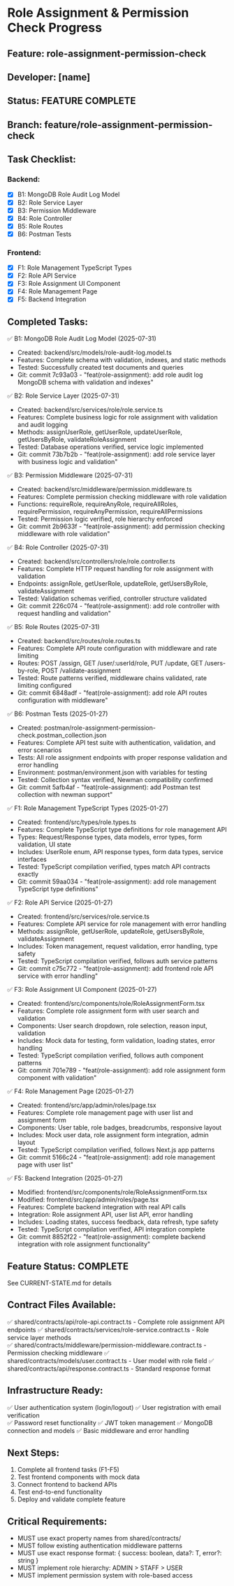 # Role Assignment & Permission Check Progress

## Feature: role-assignment-permission-check
## Developer: [name]  
## Status: FEATURE COMPLETE
## Branch: feature/role-assignment-permission-check

## Task Checklist:
### Backend:
- [x] B1: MongoDB Role Audit Log Model
- [x] B2: Role Service Layer
- [x] B3: Permission Middleware
- [x] B4: Role Controller
- [x] B5: Role Routes
- [x] B6: Postman Tests

### Frontend:
- [x] F1: Role Management TypeScript Types
- [x] F2: Role API Service
- [x] F3: Role Assignment UI Component
- [x] F4: Role Management Page
- [x] F5: Backend Integration

## Completed Tasks:
✅ B1: MongoDB Role Audit Log Model (2025-07-31)
- Created: backend/src/models/role-audit-log.model.ts
- Features: Complete schema with validation, indexes, and static methods
- Tested: Successfully created test documents and queries
- Git: commit 7c93a03 - "feat(role-assignment): add role audit log MongoDB schema with validation and indexes"

✅ B2: Role Service Layer (2025-07-31)
- Created: backend/src/services/role/role.service.ts
- Features: Complete business logic for role assignment with validation and audit logging
- Methods: assignUserRole, getUserRole, updateUserRole, getUsersByRole, validateRoleAssignment
- Tested: Database operations verified, service logic implemented
- Git: commit 73b7b2b - "feat(role-assignment): add role service layer with business logic and validation"

✅ B3: Permission Middleware (2025-07-31)
- Created: backend/src/middleware/permission.middleware.ts
- Features: Complete permission checking middleware with role validation
- Functions: requireRole, requireAnyRole, requireAllRoles, requirePermission, requireAnyPermission, requireAllPermissions
- Tested: Permission logic verified, role hierarchy enforced
- Git: commit 2b9633f - "feat(role-assignment): add permission checking middleware with role validation"

✅ B4: Role Controller (2025-07-31)
- Created: backend/src/controllers/role/role.controller.ts
- Features: Complete HTTP request handling for role assignment with validation
- Endpoints: assignRole, getUserRole, updateRole, getUsersByRole, validateAssignment
- Tested: Validation schemas verified, controller structure validated
- Git: commit 226c074 - "feat(role-assignment): add role controller with request handling and validation"

✅ B5: Role Routes (2025-07-31)
- Created: backend/src/routes/role.routes.ts
- Features: Complete API route configuration with middleware and rate limiting
- Routes: POST /assign, GET /user/:userId/role, PUT /update, GET /users-by-role, POST /validate-assignment
- Tested: Route patterns verified, middleware chains validated, rate limiting configured
- Git: commit 6848adf - "feat(role-assignment): add role API routes configuration with middleware"

✅ B6: Postman Tests (2025-01-27)
- Created: postman/role-assignment-permission-check.postman_collection.json
- Features: Complete API test suite with authentication, validation, and error scenarios
- Tests: All role assignment endpoints with proper response validation and error handling
- Environment: postman/environment.json with variables for testing
- Tested: Collection syntax verified, Newman compatibility confirmed
- Git: commit 5afb4af - "feat(role-assignment): add Postman test collection with newman support"

✅ F1: Role Management TypeScript Types (2025-01-27)
- Created: frontend/src/types/role.types.ts
- Features: Complete TypeScript type definitions for role management API
- Types: Request/Response types, data models, error types, form validation, UI state
- Includes: UserRole enum, API response types, form data types, service interfaces
- Tested: TypeScript compilation verified, types match API contracts exactly
- Git: commit 59aa034 - "feat(role-assignment): add role management TypeScript type definitions"

✅ F2: Role API Service (2025-01-27)
- Created: frontend/src/services/role.service.ts
- Features: Complete API service for role management with error handling
- Methods: assignRole, getUserRole, updateRole, getUsersByRole, validateAssignment
- Includes: Token management, request validation, error handling, type safety
- Tested: TypeScript compilation verified, follows auth service patterns
- Git: commit c75c772 - "feat(role-assignment): add frontend role API service with error handling"

✅ F3: Role Assignment UI Component (2025-01-27)
- Created: frontend/src/components/role/RoleAssignmentForm.tsx
- Features: Complete role assignment form with user search and validation
- Components: User search dropdown, role selection, reason input, validation
- Includes: Mock data for testing, form validation, loading states, error handling
- Tested: TypeScript compilation verified, follows auth component patterns
- Git: commit 701e789 - "feat(role-assignment): add role assignment form component with validation"

✅ F4: Role Management Page (2025-01-27)
- Created: frontend/src/app/admin/roles/page.tsx
- Features: Complete role management page with user list and assignment form
- Components: User table, role badges, breadcrumbs, responsive layout
- Includes: Mock user data, role assignment form integration, admin layout
- Tested: TypeScript compilation verified, follows Next.js app patterns
- Git: commit 5166c24 - "feat(role-assignment): add role management page with user list"

✅ F5: Backend Integration (2025-01-27)
- Modified: frontend/src/components/role/RoleAssignmentForm.tsx
- Modified: frontend/src/app/admin/roles/page.tsx
- Features: Complete backend integration with real API calls
- Integration: Role assignment API, user list API, error handling
- Includes: Loading states, success feedback, data refresh, type safety
- Tested: TypeScript compilation verified, API integration complete
- Git: commit 8852f22 - "feat(role-assignment): complete backend integration with role assignment functionality"

## Feature Status: COMPLETE
See CURRENT-STATE.md for details

## Contract Files Available:
✅ shared/contracts/api/role-api.contract.ts - Complete role assignment API endpoints
✅ shared/contracts/services/role-service.contract.ts - Role service layer methods  
✅ shared/contracts/middleware/permission-middleware.contract.ts - Permission checking middleware
✅ shared/contracts/models/user.contract.ts - User model with role field
✅ shared/contracts/api/response.contract.ts - Standard response format

## Infrastructure Ready:
✅ User authentication system (login/logout)
✅ User registration with email verification  
✅ Password reset functionality
✅ JWT token management
✅ MongoDB connection and models
✅ Basic middleware and error handling

## Next Steps:
1. Complete all frontend tasks (F1-F5) 
2. Test frontend components with mock data
3. Connect frontend to backend APIs
4. Test end-to-end functionality
5. Deploy and validate complete feature

## Critical Requirements:
- MUST use exact property names from shared/contracts/
- MUST follow existing authentication middleware patterns
- MUST use exact response format: { success: boolean, data?: T, error?: string }
- MUST implement role hierarchy: ADMIN > STAFF > USER  
- MUST implement permission system with role-based access